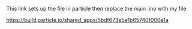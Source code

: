 


This link sets up the file in particle then replace the main .ino with my file

https://build.particle.io/shared_apps/5bdf673e5e1b65740f000e1a

